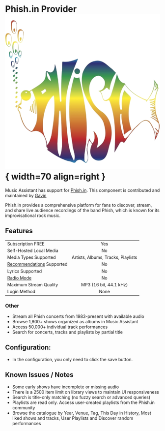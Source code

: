 # Phish.in Provider ![Preview image](../assets/icons/phish-logo.png){ width=70 align=right }

Music Assistant has support for [Phish.in](https://phish.in/). This component is contributed and maintained by [Gavin](https://github.com/ozgav)

Phish.in provides a comprehensive platform for fans to discover, stream, and share live audience recordings of the band Phish, which is known for its improvisational rock music.

## Features

|           |                     |
|:-----------------------|:---------------------:|
| Subscription FREE | Yes |
| Self-Hosted Local Media | No |
| Media Types Supported | Artists, Albums, Tracks, Playlists |
| [Recommendations](../ui.md#view-home) Supported | No |
| Lyrics Supported | No |
| [Radio Mode](../ui.md#track-menu) | No |
| Maximum Stream Quality | MP3 (16 bit, 44.1 kHz) |
| Login Method | None |

### Other

- Stream all Phish concerts from 1983-present with available audio
- Browse 1,800+ shows organized as albums in Music Assistant
- Access 50,000+ individual track performances
- Search for concerts, tracks and playlists by partial title

## Configuration:
- In the configuration, you only need to click the save button.

## Known Issues / Notes

- Some early shows have incomplete or missing audio
- There is a 2500 item limit on library views to maintain UI responsiveness
- Search is title-only matching (no fuzzy search or advanced queries)
- Playlists are read only. Access user-created playlists from the Phish.in community
- Browse the catalogue by Year, Venue, Tag, This Day in History, Most liked shows and tracks, User Playlists and Discover random performances
